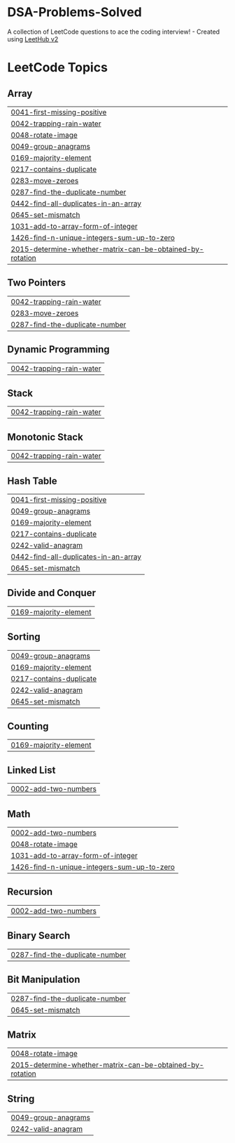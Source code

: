 # DSA-Problems-Solved
A collection of LeetCode questions to ace the coding interview! - Created using [LeetHub v2](https://github.com/arunbhardwaj/LeetHub-2.0)

<!---LeetCode Topics Start-->
# LeetCode Topics
## Array
|  |
| ------- |
| [0041-first-missing-positive](https://github.com/gouseshake0786/DSA-Problems-Solved/tree/master/0041-first-missing-positive) |
| [0042-trapping-rain-water](https://github.com/gouseshake0786/DSA-Problems-Solved/tree/master/0042-trapping-rain-water) |
| [0048-rotate-image](https://github.com/gouseshake0786/DSA-Problems-Solved/tree/master/0048-rotate-image) |
| [0049-group-anagrams](https://github.com/gouseshake0786/DSA-Problems-Solved/tree/master/0049-group-anagrams) |
| [0169-majority-element](https://github.com/gouseshake0786/DSA-Problems-Solved/tree/master/0169-majority-element) |
| [0217-contains-duplicate](https://github.com/gouseshake0786/DSA-Problems-Solved/tree/master/0217-contains-duplicate) |
| [0283-move-zeroes](https://github.com/gouseshake0786/DSA-Problems-Solved/tree/master/0283-move-zeroes) |
| [0287-find-the-duplicate-number](https://github.com/gouseshake0786/DSA-Problems-Solved/tree/master/0287-find-the-duplicate-number) |
| [0442-find-all-duplicates-in-an-array](https://github.com/gouseshake0786/DSA-Problems-Solved/tree/master/0442-find-all-duplicates-in-an-array) |
| [0645-set-mismatch](https://github.com/gouseshake0786/DSA-Problems-Solved/tree/master/0645-set-mismatch) |
| [1031-add-to-array-form-of-integer](https://github.com/gouseshake0786/DSA-Problems-Solved/tree/master/1031-add-to-array-form-of-integer) |
| [1426-find-n-unique-integers-sum-up-to-zero](https://github.com/gouseshake0786/DSA-Problems-Solved/tree/master/1426-find-n-unique-integers-sum-up-to-zero) |
| [2015-determine-whether-matrix-can-be-obtained-by-rotation](https://github.com/gouseshake0786/DSA-Problems-Solved/tree/master/2015-determine-whether-matrix-can-be-obtained-by-rotation) |
## Two Pointers
|  |
| ------- |
| [0042-trapping-rain-water](https://github.com/gouseshake0786/DSA-Problems-Solved/tree/master/0042-trapping-rain-water) |
| [0283-move-zeroes](https://github.com/gouseshake0786/DSA-Problems-Solved/tree/master/0283-move-zeroes) |
| [0287-find-the-duplicate-number](https://github.com/gouseshake0786/DSA-Problems-Solved/tree/master/0287-find-the-duplicate-number) |
## Dynamic Programming
|  |
| ------- |
| [0042-trapping-rain-water](https://github.com/gouseshake0786/DSA-Problems-Solved/tree/master/0042-trapping-rain-water) |
## Stack
|  |
| ------- |
| [0042-trapping-rain-water](https://github.com/gouseshake0786/DSA-Problems-Solved/tree/master/0042-trapping-rain-water) |
## Monotonic Stack
|  |
| ------- |
| [0042-trapping-rain-water](https://github.com/gouseshake0786/DSA-Problems-Solved/tree/master/0042-trapping-rain-water) |
## Hash Table
|  |
| ------- |
| [0041-first-missing-positive](https://github.com/gouseshake0786/DSA-Problems-Solved/tree/master/0041-first-missing-positive) |
| [0049-group-anagrams](https://github.com/gouseshake0786/DSA-Problems-Solved/tree/master/0049-group-anagrams) |
| [0169-majority-element](https://github.com/gouseshake0786/DSA-Problems-Solved/tree/master/0169-majority-element) |
| [0217-contains-duplicate](https://github.com/gouseshake0786/DSA-Problems-Solved/tree/master/0217-contains-duplicate) |
| [0242-valid-anagram](https://github.com/gouseshake0786/DSA-Problems-Solved/tree/master/0242-valid-anagram) |
| [0442-find-all-duplicates-in-an-array](https://github.com/gouseshake0786/DSA-Problems-Solved/tree/master/0442-find-all-duplicates-in-an-array) |
| [0645-set-mismatch](https://github.com/gouseshake0786/DSA-Problems-Solved/tree/master/0645-set-mismatch) |
## Divide and Conquer
|  |
| ------- |
| [0169-majority-element](https://github.com/gouseshake0786/DSA-Problems-Solved/tree/master/0169-majority-element) |
## Sorting
|  |
| ------- |
| [0049-group-anagrams](https://github.com/gouseshake0786/DSA-Problems-Solved/tree/master/0049-group-anagrams) |
| [0169-majority-element](https://github.com/gouseshake0786/DSA-Problems-Solved/tree/master/0169-majority-element) |
| [0217-contains-duplicate](https://github.com/gouseshake0786/DSA-Problems-Solved/tree/master/0217-contains-duplicate) |
| [0242-valid-anagram](https://github.com/gouseshake0786/DSA-Problems-Solved/tree/master/0242-valid-anagram) |
| [0645-set-mismatch](https://github.com/gouseshake0786/DSA-Problems-Solved/tree/master/0645-set-mismatch) |
## Counting
|  |
| ------- |
| [0169-majority-element](https://github.com/gouseshake0786/DSA-Problems-Solved/tree/master/0169-majority-element) |
## Linked List
|  |
| ------- |
| [0002-add-two-numbers](https://github.com/gouseshake0786/DSA-Problems-Solved/tree/master/0002-add-two-numbers) |
## Math
|  |
| ------- |
| [0002-add-two-numbers](https://github.com/gouseshake0786/DSA-Problems-Solved/tree/master/0002-add-two-numbers) |
| [0048-rotate-image](https://github.com/gouseshake0786/DSA-Problems-Solved/tree/master/0048-rotate-image) |
| [1031-add-to-array-form-of-integer](https://github.com/gouseshake0786/DSA-Problems-Solved/tree/master/1031-add-to-array-form-of-integer) |
| [1426-find-n-unique-integers-sum-up-to-zero](https://github.com/gouseshake0786/DSA-Problems-Solved/tree/master/1426-find-n-unique-integers-sum-up-to-zero) |
## Recursion
|  |
| ------- |
| [0002-add-two-numbers](https://github.com/gouseshake0786/DSA-Problems-Solved/tree/master/0002-add-two-numbers) |
## Binary Search
|  |
| ------- |
| [0287-find-the-duplicate-number](https://github.com/gouseshake0786/DSA-Problems-Solved/tree/master/0287-find-the-duplicate-number) |
## Bit Manipulation
|  |
| ------- |
| [0287-find-the-duplicate-number](https://github.com/gouseshake0786/DSA-Problems-Solved/tree/master/0287-find-the-duplicate-number) |
| [0645-set-mismatch](https://github.com/gouseshake0786/DSA-Problems-Solved/tree/master/0645-set-mismatch) |
## Matrix
|  |
| ------- |
| [0048-rotate-image](https://github.com/gouseshake0786/DSA-Problems-Solved/tree/master/0048-rotate-image) |
| [2015-determine-whether-matrix-can-be-obtained-by-rotation](https://github.com/gouseshake0786/DSA-Problems-Solved/tree/master/2015-determine-whether-matrix-can-be-obtained-by-rotation) |
## String
|  |
| ------- |
| [0049-group-anagrams](https://github.com/gouseshake0786/DSA-Problems-Solved/tree/master/0049-group-anagrams) |
| [0242-valid-anagram](https://github.com/gouseshake0786/DSA-Problems-Solved/tree/master/0242-valid-anagram) |
<!---LeetCode Topics End-->